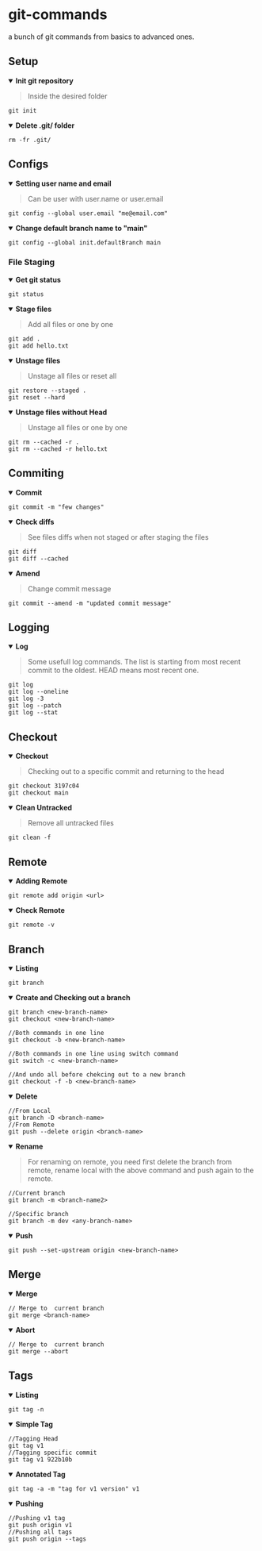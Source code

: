 # git-commands
a bunch of git commands from basics to advanced ones.


## Setup
<details open><summary><b> Init git repository </b></summary>
  
> Inside the desired folder
  
```
git init
```    
</details>

<details open><summary><b> Delete .git/ folder </b></summary>
  
```
rm -fr .git/
```    
</details>


## Configs
<details open><summary><b> Setting user name and email </b></summary>

> Can be user with user.name or user.email

```
git config --global user.email "me@email.com"
```    
</details>

<details open><summary><b> Change default branch name to "main" </b></summary>

```
git config --global init.defaultBranch main
```    
</details>


### File Staging
<details open><summary><b> Get git status </b></summary>

```
git status
```    
</details>

<details open><summary><b> Stage files </b></summary>

> Add all files or one by one
  
```
git add .
git add hello.txt
```    
</details>

<details open><summary><b> Unstage files </b></summary>
  
> Unstage all files or reset all
  
```
git restore --staged .
git reset --hard
```    
</details>


<details open><summary><b> Unstage files without Head </b></summary>

> Unstage all files or one by one
  
```
git rm --cached -r .
git rm --cached -r hello.txt
```    
</details>


## Commiting

<details open><summary><b> Commit </b></summary>
  
```
git commit -m "few changes"
```    
</details>

<details open><summary><b> Check diffs </b></summary>
  
> See files diffs when not staged or after staging the files
  
```
git diff 
git diff --cached
```    
</details>

<details open><summary><b> Amend </b></summary>
  
> Change commit message
  
```
git commit --amend -m "updated commit message"
```    
</details>

## Logging

<details open><summary><b> Log </b></summary>
  
> Some usefull log commands. The list is starting from most recent commit to the oldest. HEAD means most recent one.
  
```
git log
git log --oneline
git log -3 
git log --patch
git log --stat

```    
</details>

## Checkout

<details open><summary><b> Checkout </b></summary>
  
> Checking out to a specific commit and returning to the head
  
```
git checkout 3197c04
git checkout main
```    
</details>

<details open><summary><b> Clean Untracked </b></summary>
  
> Remove all untracked files
  
```
git clean -f
```    
</details>


## Remote

<details open><summary><b> Adding Remote </b></summary>
  
```
git remote add origin <url>
```    
</details>

<details open><summary><b> Check Remote </b></summary>
  
```
git remote -v
```    
</details>
  
## Branch

<details open><summary><b> Listing </b></summary>
  
```
git branch
```    
</details>

<details open><summary><b> Create and Checking out a branch </b></summary>
  
```
git branch <new-branch-name>
git checkout <new-branch-name>
  
//Both commands in one line
git checkout -b <new-branch-name>
  
//Both commands in one line using switch command
git switch -c <new-branch-name>
  
//And undo all before chekcing out to a new branch
git checkout -f -b <new-branch-name>
```    
</details>
  
  
<details open><summary><b> Delete </b></summary>
  
```
//From Local
git branch -D <branch-name>
//From Remote
git push --delete origin <branch-name>
```    
</details>  
  
  
<details open><summary><b> Rename </b></summary>
 
> For renaming on remote, you need first delete the branch from remote, rename local with the above command and push again to the remote.
  
```
//Current branch
git branch -m <branch-name2>
  
//Specific branch  
git branch -m dev <any-branch-name>
```    
</details>  

  
<details open><summary><b> Push </b></summary>
  
```
git push --set-upstream origin <new-branch-name>
```    
</details>  
  

## Merge
  
<details open><summary><b> Merge </b></summary>
  
```
// Merge to  current branch
git merge <branch-name>
```    
</details>  
  
<details open><summary><b> Abort </b></summary>
  
```
// Merge to  current branch
git merge --abort
```    
</details>  
  
  
## Tags
  

<details open><summary><b> Listing </b></summary>
  
```
git tag -n
```    
</details>  
  
<details open><summary><b> Simple Tag </b></summary>
  
```
//Tagging Head
git tag v1
//Tagging specific commit
git tag v1 922b10b
```    
</details>  

<details open><summary><b> Annotated Tag </b></summary>
  
```
git tag -a -m "tag for v1 version" v1  
```    
</details>  
  
<details open><summary><b> Pushing </b></summary>
  
```
//Pushing v1 tag
git push origin v1
//Pushing all tags
git push origin --tags
```    
</details> 
  


  


